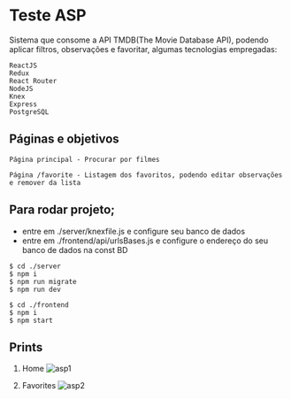 # Teste ASP

Sistema que consome a API TMDB(The Movie Database API), podendo aplicar filtros, observações e favoritar, algumas tecnologias empregadas:

    ReactJS
    Redux
    React Router
    NodeJS
    Knex
    Express
    PostgreSQL
        
      

## Páginas e objetivos

    Página principal - Procurar por filmes

    Página /favorite - Listagem dos favoritos, podendo editar observações e remover da lista



## Para rodar projeto;
- entre em ./server/knexfile.js e configure seu banco de dados
- entre em ./frontend/api/urlsBases.js e configure o endereço do seu banco de dados na const BD

```
$ cd ./server
$ npm i
$ npm run migrate
$ npm run dev

$ cd ./frontend
$ npm i
$ npm start
```
## Prints
1. Home
![asp1](https://user-images.githubusercontent.com/61473497/101104865-dfc6eb00-35aa-11eb-86c7-4264995438dc.png)

2. Favorites
![asp2](https://user-images.githubusercontent.com/61473497/101104866-e0f81800-35aa-11eb-9603-7c262089ba60.png)



